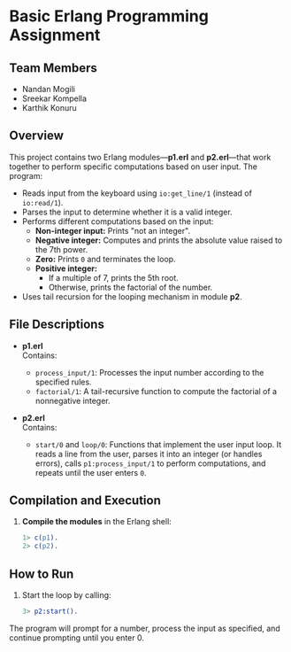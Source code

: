 # Basic Erlang Programming Assignment

## Team Members
- Nandan Mogili
- Sreekar Kompella
- Karthik Konuru

## Overview
This project contains two Erlang modules—**p1.erl** and **p2.erl**—that work together to perform specific computations based on user input. The program:
- Reads input from the keyboard using `io:get_line/1` (instead of `io:read/1`).
- Parses the input to determine whether it is a valid integer.
- Performs different computations based on the input:
  - **Non-integer input:** Prints "not an integer".
  - **Negative integer:** Computes and prints the absolute value raised to the 7th power.
  - **Zero:** Prints `0` and terminates the loop.
  - **Positive integer:** 
    - If a multiple of 7, prints the 5th root.
    - Otherwise, prints the factorial of the number.
- Uses tail recursion for the looping mechanism in module **p2**.

## File Descriptions
- **p1.erl**  
  Contains:
  - `process_input/1`: Processes the input number according to the specified rules.
  - `factorial/1`: A tail-recursive function to compute the factorial of a nonnegative integer.

- **p2.erl**  
  Contains:
  - `start/0` and `loop/0`: Functions that implement the user input loop. It reads a line from the user, parses it into an integer (or handles errors), calls `p1:process_input/1` to perform computations, and repeats until the user enters `0`.

## Compilation and Execution
1. **Compile the modules** in the Erlang shell:
   ```erlang
   1> c(p1).
   2> c(p2).
   ```


## How to Run
1. Start the loop by calling:
    ```erlang
   3> p2:start().
   ```

The program will prompt for a number, process the input as specified, and continue prompting until you enter 0.
